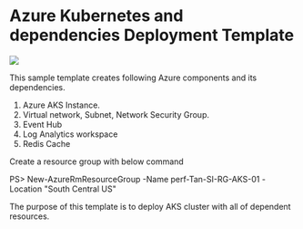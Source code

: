# Azure Kubernetes and dependencies Deployment Template

<a href="https://portal.azure.com/#create/Microsoft.Template/uri/https%3A%2F%2Fraw.githubusercontent.com%2FrohitbuddharajuTanla%2FTanla-EdgeNode-Deployment-Tel%2Fmaster%2Fdeployment.json" target="_blank">
    <img src="https://aka.ms/deploytoazurebutton"/>
</a>


This sample template creates following Azure components and its dependencies.

1. Azure AKS Instance.
2. Virtual network, Subnet, Network Security Group.
3. Event Hub
4. Log Analytics workspace
5. Redis Cache
 
 Create a resource group with below command

PS> New-AzureRmResourceGroup -Name perf-Tan-SI-RG-AKS-01 -Location "South Central US"

The purpose of this template is to deploy AKS cluster with all of dependent resources.

